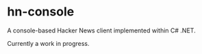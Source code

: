 # hn-console
A console-based Hacker News client implemented within C# .NET.

Currently a work in progress.
